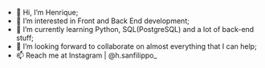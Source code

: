 - 👋 Hi, I’m Henrique;
- 👀 I’m interested in Front and Back End development;
- 🌱 I’m currently learning Python, SQL(PostgreSQL) and a lot of back-end stuff;
- 💞️ I’m looking forward to collaborate on almost everything that I can help;
- 📫 Reach me at Instagram | @h.sanfilippo_


<!---
hsanfilippo/hsanfilippo is a ✨ special ✨ repository because its `README.md` (this file) appears on your GitHub profile.
You can click the Preview link to take a look at your changes.
--->
